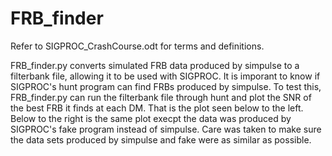 # FRB_finder

Refer to SIGPROC_CrashCourse.odt for terms and definitions.

FRB_finder.py converts simulated FRB data produced by simpulse to a filterbank file, allowing it to be used with SIGPROC. It is imporant to know if SIGPROC's hunt program can find FRBs produced by simpulse. To test this, FRB_finder.py can run the filterbank file through hunt and plot the SNR of the best FRB it finds at each DM. That is the plot seen below to the left. Below to the right is the same plot execpt the data was produced by SIGPROC's fake program instead of simpulse. Care was taken to make sure the data sets produced by simpulse and fake were as similar as possible.
